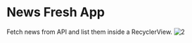 # News Fresh App
Fetch news from API and list them inside a RecyclerView.
![2](https://user-images.githubusercontent.com/60472778/213969114-8f3588d9-de7f-44df-8f91-320d32b280b9.jpg)
